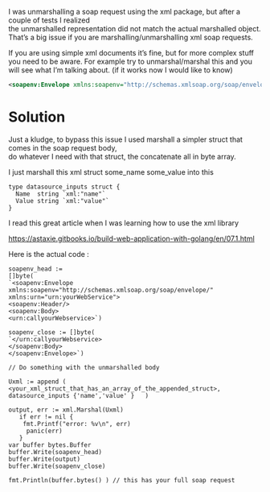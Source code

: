 I was unmarshalling a soap request using the xml package, but after a couple of tests I realized  
the unmarshalled representation did not match the actual marshalled object.  
That’s a big issue if  you are marshalling/unmarshalling xml soap requests.  
  
If you are using simple xml documents it’s fine, but for more complex stuff you need to be aware.
For example try to unmarshal/marshal this and you will see what I’m talking about. (if it works now I would like to know)  
   
   
```xml
<soapenv:Envelope xmlns:soapenv="http://schemas.xmlsoap.org/soap/envelope/" xmlns:urn="urn:yourWebService">
```  

# Solution
Just a kludge, to bypass this issue I used marshall a simpler struct that comes in the soap request body,  
do whatever I need with that struct, the concatenate all in byte array.  

I just marshall this xml struct
<name>some_name</name>
<value>some_value</value>
into this  
  
```golang
type datasource_inputs struct {
  Name  string `xml:"name"`
  Value string `xml:"value"`
}
```
  
I read this great article when I was learning how to use the xml library  

https://astaxie.gitbooks.io/build-web-application-with-golang/en/07.1.html    

  
  
Here is the actual code :  


```golang
soapenv_head :=
[]byte(
`<soapenv:Envelope xmlns:soapenv="http://schemas.xmlsoap.org/soap/envelope/" xmlns:urn="urn:yourWebService">
<soapenv:Header/>
<soapenv:Body>
<urn:callyourWebservice>`)

soapenv_close := []byte(
`</urn:callyourWebservice>
</soapenv:Body>
</soapenv:Envelope>`)

// Do something with the unmarshalled body

Uxml := append ( <your_xml_struct_that_has_an_array_of_the_appended_struct>, datasource_inputs {'name','value' }   )

output, err := xml.Marshal(Uxml)
   if err != nil {
    fmt.Printf("error: %v\n", err)
     panic(err)
   }
var buffer bytes.Buffer
buffer.Write(soapenv_head)
buffer.Write(output)
buffer.Write(soapenv_close)

fmt.Println(buffer.bytes() ) // this has your full soap request
```
